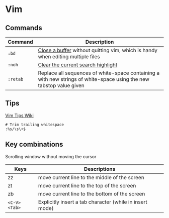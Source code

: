 # Vim

## Commands

Command | Description
--- | ---
`:bd` | [Close a buffer](https://stackoverflow.com/a/256208) without quitting vim, which is handy when editing multiple files
`:noh` | [Clear the current search highlight](https://stackoverflow.com/a/658478)
`:retab` | Replace all sequences of white-space containing a <Tab> with new strings of white-space using the new tabstop value given

## Tips

[Vim Tips Wiki](http://vim.wikia.com/wiki/Vim_Tips_Wiki)

```
# Trim trailing whitespace
:%s/\s\+$
```

## Key combinations

Scrolling window without moving the cursor

Keys | Descriptions
--- | ---
zz | move current line to the middle of the screen
zt | move current line to the top of the screen
zb | move current line to the bottom of the screen
`<C-V><Tab>` | Explicitly insert a tab character (while in insert mode)
